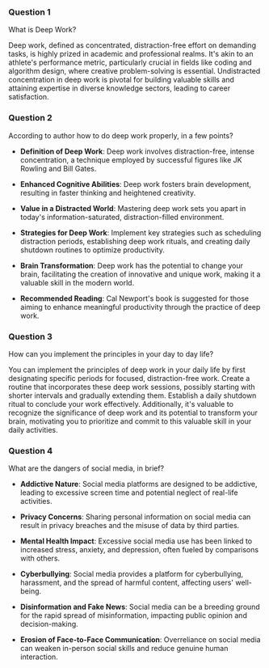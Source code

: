 ### Question 1
What is Deep Work?

Deep work, defined as concentrated, distraction-free effort on demanding tasks, is highly prized in academic and professional realms. It's akin to an athlete's performance metric, particularly crucial in fields like coding and algorithm design, where creative problem-solving is essential. Undistracted concentration in deep work is pivotal for building valuable skills and attaining expertise in diverse knowledge sectors, leading to career satisfaction.



### Question 2
According to author how to do deep work properly, in a few points?

- **Definition of Deep Work**: Deep work involves distraction-free, intense concentration, a technique employed by successful figures like JK Rowling and Bill Gates.

- **Enhanced Cognitive Abilities**: Deep work fosters brain development, resulting in faster thinking and heightened creativity.

- **Value in a Distracted World**: Mastering deep work sets you apart in today's information-saturated, distraction-filled environment.

- **Strategies for Deep Work**: Implement key strategies such as scheduling distraction periods, establishing deep work rituals, and creating daily shutdown routines to optimize productivity.

- **Brain Transformation**: Deep work has the potential to change your brain, facilitating the creation of innovative and unique work, making it a valuable skill in the modern world.

- **Recommended Reading**: Cal Newport's book is suggested for those aiming to enhance meaningful productivity through the practice of deep work.


### Question 3
How can you implement the principles in your day to day life?

You can implement the principles of deep work in your daily life by first designating specific periods for focused, distraction-free work. Create a routine that incorporates these deep work sessions, possibly starting with shorter intervals and gradually extending them. Establish a daily shutdown ritual to conclude your work effectively. Additionally, it's valuable to recognize the significance of deep work and its potential to transform your brain, motivating you to prioritize and commit to this valuable skill in your daily activities.

### Question 4
What are the dangers of social media, in brief?


- **Addictive Nature**: Social media platforms are designed to be addictive, leading to excessive screen time and potential neglect of real-life activities.

- **Privacy Concerns**: Sharing personal information on social media can result in privacy breaches and the misuse of data by third parties.

- **Mental Health Impact**: Excessive social media use has been linked to increased stress, anxiety, and depression, often fueled by comparisons with others.

- **Cyberbullying**: Social media provides a platform for cyberbullying, harassment, and the spread of harmful content, affecting users' well-being.

- **Disinformation and Fake News**: Social media can be a breeding ground for the rapid spread of misinformation, impacting public opinion and decision-making.

- **Erosion of Face-to-Face Communication**: Overreliance on social media can weaken in-person social skills and reduce genuine human interaction.
